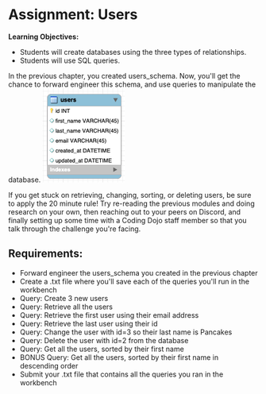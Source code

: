 # Assignment: Users
**Learning Objectives:**

- Students will create databases using the three types of relationships.
- Students will use SQL queries.

In the previous chapter, you created users_schema. Now, you'll get the chance to forward engineer this schema, and use queries to manipulate the database.
![Image](image.png)

If you get stuck on retrieving, changing, sorting, or deleting users, be sure to apply the 20 minute rule! Try re-reading the previous modules and doing research on your own, then reaching out to your peers on Discord, and finally setting up some time with a Coding Dojo staff member so that you talk through the challenge you're facing.

## Requirements:

- Forward engineer the users_schema you created in the previous chapter
- Create a .txt file where you'll save each of the queries you'll run in the workbench
- Query: Create 3 new users
- Query: Retrieve all the users
- Query: Retrieve the first user using their email address
- Query: Retrieve the last user using their id
- Query: Change the user with id=3 so their last name is Pancakes
- Query: Delete the user with id=2 from the database
- Query: Get all the users, sorted by their first name
- BONUS Query: Get all the users, sorted by their first name in descending order
- Submit your .txt file that contains all the queries you ran in the workbench 
